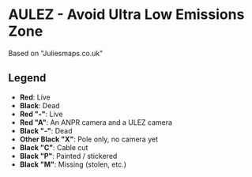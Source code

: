 # AULEZ - Avoid Ultra Low Emissions Zone

Based on "Juliesmaps.co.uk"

## Legend

- **Red**: Live
- **Black**: Dead
- **Red "-"**: Live
- **Red "A"**: An ANPR camera and a ULEZ camera
- **Black "-"**: Dead
- **Other Black "X"**: Pole only, no camera yet
- **Black "C"**: Cable cut
- **Black "P"**: Painted / stickered
- **Black "M"**: Missing (stolen, etc.)

